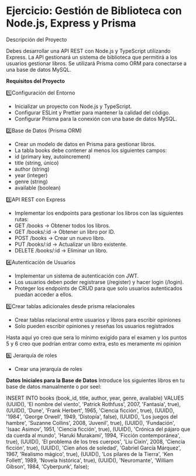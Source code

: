# Ejercicio: Gestión de Biblioteca con Node.js, Express y Prisma

Descripción del Proyecto

Debes desarrollar una API REST con Node.js y TypeScript utilizando Express. La API gestionará un sistema de biblioteca que permitirá a los usuarios gestionar libros. Se utilizará Prisma como ORM para conectarse a una base de datos MySQL.

**Requisitos del Proyecto**

1️⃣Configuración del Entorno

- Inicializar un proyecto con Node.js y TypeScript.
- Configurar ESLint y Prettier para mantener la calidad del código.
- Configurar Prisma para la conexión con una base de datos MySQL.

2️⃣Base de Datos (Prisma ORM)

- Crear un modelo de datos en Prisma para gestionar libros.
- La tabla books debe contener al menos los siguientes campos:
- id (primary key, autoincrement)
- title (string, único)
- author (string)
- year (integer)
- genre (string)
- available (boolean)
  
3️⃣API REST con Express

- Implementar los endpoints para gestionar los libros con las siguientes rutas:
- GET /books → Obtener todos los libros.
- GET /books/:id → Obtener un libro por ID.
- POST /books → Crear un nuevo libro.
- PUT /books/:id → Actualizar un libro existente.
- DELETE /books/:id → Eliminar un libro.

4️⃣Autenticación de Usuarios

- Implementar un sistema de autenticación con JWT.
- Los usuarios deben poder registrarse (/register) y hacer login (/login).
- Proteger los endpoints de CRUD para que solo usuarios autenticados puedan acceder a ellos.

5️⃣Crear tablas adicionales desde prisma relacionales

- Crear tablas relacional entre usuarios y libros para escribir opiniones
- Solo pueden escribir opiniones y reseñas los usuarios registrados

Hasta aquí yo creo que sera lo mínimo exigido para el examen y los puntos 5 y 6  creo que podrían entrar como extra, esto es meramente mi opinion
  
6️⃣ Jerarquía de roles

- Crear una jerarquía de roles
  
**Datos Iniciales para la Base de Datos**
Introduce los siguientes libros en tu base de datos manualmente o por seel:

INSERT INTO books (book_id, title, author, year, genre, available) VALUES
(UUID(), 'El nombre del viento', 'Patrick Rothfuss', 2007, 'Fantasía', true),
(UUID(), 'Dune', 'Frank Herbert', 1965, 'Ciencia ficción', true),
(UUID(), '1984', 'George Orwell', 1949, 'Distopía', false),
(UUID(), 'Los juegos del hambre', 'Suzanne Collins', 2008, 'Juvenil', true),
(UUID(), 'Fundación', 'Isaac Asimov', 1951, 'Ciencia ficción', true),
(UUID(), 'Crónica del pájaro que da cuerda al mundo', 'Haruki Murakami', 1994, 'Ficción contemporánea', true),
(UUID(), 'El problema de los tres cuerpos', 'Liu Cixin', 2008, 'Ciencia ficción', true),
(UUID(), 'Cien años de soledad', 'Gabriel García Márquez', 1967, 'Realismo mágico', true),
(UUID(), 'Los pilares de la Tierra', 'Ken Follett', 1989, 'Novela histórica', true),
(UUID(), 'Neuromante', 'William Gibson', 1984, 'Cyberpunk', false);
